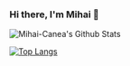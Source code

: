 ### Hi there,  I'm Mihai 👋

<img alt="Mihai-Canea's  Github Stats" src="https://github-readme-stats.mihai-canea.vercel.app/api?username=Mihai-Canea&show_icons=true&hide_border=true" />

[![Top Langs](https://github-readme-stats.mihai-canea.vercel.app/api/top-langs/?username=Mihai-Canea&layout=compact&hide_border=true)](https://github.com/mihai-canea/github-readme-stats)
